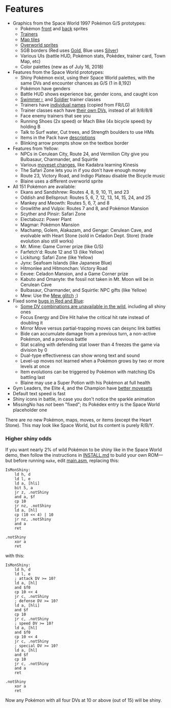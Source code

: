 # Features

- Graphics from the Space World 1997 Pokémon G/S prototypes:
   - Pokémon [front](pic/swmon/) and [back](pic/swmonback/) sprites
   - [Trainers](pic/swtrainer/)
   - [Map tiles](gfx/tilesets/)
   - [Overworld sprites](gfx/sprites/)
   - SGB borders (Red uses [Gold](gfx/red/sgbborder.png), Blue uses [Silver](gfx/blue/sgbborder.png))
   - Various UIs (battle HUD, Pokémon stats, Pokédex, trainer card, Town Map, etc)
   - Color palettes (new as of July 16, 2018)
- Features from the Space World prototypes:
   - Shiny Pokémon exist, using their Space World palettes, with the same DVs and encounter chances as G/S (1 in 8,192)
   - Pokémon have genders
   - Battle HUD shows experience bar, gender icons, and caught icon
   - [Swimmer♀](pic/swtrainer/swimmerf.png) and [Soldier](pic/swtrainer/soldier.png) trainer classes
   - Trainers have [individual names](data/trainer_parties.asm) (copied from FR/LG)
   - Trainer classes each have [their own DVs](data/trainer_dvs.asm), instead of all 9/8/8/8
   - Face enemy trainers that see you
   - Running Shoes (2x speed) or Mach Bike (4x bicycle speed) by holding B
   - Talk to Surf water, Cut trees, and Strength boulders to use HMs
   - Items in the Pack have [descriptions](text/item_descriptions.asm)
   - Blinking arrow prompts show on the textbox border
- Features from Yellow:
   - NPCs in Cerulean City, Route 24, and Vermilion City give you Bulbasaur, Charmander, and Squirtle
   - Various [moveset changes](https://github.com/Rangi42/redstarbluestar/commit/3574b8c57826055ec4d6de533a57c1e657ad554f), like Kadabra learning Kinesis
   - The Safari Zone lets you in if you don't have enough money
   - Route 23, Victory Road, and Indigo Plateau disable the Bicycle music
   - Blaine uses a different overworld sprite
- All 151 Pokémon are available:
   - Ekans and Sandshrew: Routes 4, 8, 9, 10, 11, and 23
   - Oddish and Bellsprout: Routes 5, 6, 7, 12, 13, 14, 15, 24, and 25
   - Mankey and Meowth: Routes 5, 6, 7, and 8
   - Growlithe and Vulpix: Routes 7 and 8, and Pokémon Mansion
   - Scyther and Pinsir: Safari Zone
   - Electabuzz: Power Plant
   - Magmar: Pokémon Mansion
   - Machamp, Golem, Alakazam, and Gengar: Cerulean Cave, and evolvable with Heart Stone (sold in Celadon Dept. Store) (trade evolution also still works)
   - Mr. Mime: Game Corner prize (like G/S)
   - Farfetch'd: Route 12 and 13 (like Yellow)
   - Lickitung: Safari Zone (like Yellow)
   - Jynx: Seafoam Islands (like Japanese Blue)
   - Hitmonlee and Hitmonchan: Victory Road
   - Eevee: Celadon Mansion, and a Game Corner prize
   - Kabuto and Omanyte: the fossil not taken in Mt. Moon will be in Cerulean Cave
   - Bulbasaur, Charmander, and Squirtle: NPC gifts (like Yellow)
   - Mew: Use the [Mew glitch](https://bulbapedia.bulbagarden.net/wiki/Mew_glitch) ;)
- Fixed some [bugs in Red and Blue](https://forums.glitchcity.info/index.php?topic=7682.0):
   - [Some DV combinations are unavailable in the wild](https://www.youtube.com/watch?v=BcIxMyf8yHY), including all shiny ones
   - Focus Energy and Dire Hit halve the critical hit rate instead of doubling it
   - Mirror Move versus partial-trapping moves can desync link battles
   - Bide can accumulate damage from a previous turn, a non-active Pokémon, and a previous battle
   - Stat scaling with defending stat lower than 4 freezes the game via division by 0
   - Dual-type effectiveness can show wrong text and sound
   - Level-up moves not learned when a Pokémon grows by two or more levels at once
   - Item evolutions can be triggered by Pokémon with matching IDs battling last
   - Blaine may use a Super Potion with his Pokémon at full health
- Gym Leaders, the Elite 4, and the Champion have [better movesets](data/trainer_parties.asm)
- Default text speed is fast
- Shiny icons in battle, in case you don't notice the sparkle animation
- MissingNo has *not* been "fixed"; its Pokédex entry is the Space World placeholder one

There are *no* new Pokémon, maps, moves, or items (except the Heart Stone). This may look like Space World, but its content is purely R/B/Y.


### Higher shiny odds

If you want nearly 2% of wild Pokémon to be shiny like in the Space World demo, then follow the instructions in [INSTALL.md](INSTALL.md) to build your own ROM—but before running `make`, edit [main.asm](main.asm), replacing this:

```
IsMonShiny:
	ld h, d
	ld l, e
	ld a, [hli]
	bit 5, a
	jr z, .notShiny
	and a, $f
	cp 10
	jr nz, .notShiny
	ld a, [hl]
	cp (10 << 4) | 10
	jr nz, .notShiny
	and a
	ret

.notShiny
	xor a
	ret
```

with this:


```
IsMonShiny:
	ld h, d
	ld l, e
	; attack DV >= 10?
	ld a, [hl]
	and $f0
	cp 10 << 4
	jr c, .notShiny
	; defense DV >= 10?
	ld a, [hli]
	and $f
	cp 10
	jr c, .notShiny
	; speed DV >= 10?
	ld a, [hl]
	and $f0
	cp 10 << 4
	jr c, .notShiny
	; special DV >= 10?
	ld a, [hl]
	and $f
	cp 10
	jr c, .notShiny
	and a
	ret

.notShiny
	xor a
	ret
```

Now any Pokémon with all four DVs at 10 or above (out of 15) will be shiny.
